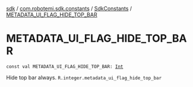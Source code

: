 [sdk](../../index.md) / [com.robotemi.sdk.constants](../index.md) / [SdkConstants](index.md) / [METADATA_UI_FLAG_HIDE_TOP_BAR](./-m-e-t-a-d-a-t-a_-u-i_-f-l-a-g_-h-i-d-e_-t-o-p_-b-a-r.md)

# METADATA_UI_FLAG_HIDE_TOP_BAR

`const val METADATA_UI_FLAG_HIDE_TOP_BAR: `[`Int`](https://kotlinlang.org/api/latest/jvm/stdlib/kotlin/-int/index.html)

Hide top bar always.
`R.integer.metadata_ui_flag_hide_top_bar`

